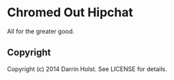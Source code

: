 # Chromed Out Hipchat

All for the greater good.

## Copyright

Copyright (c) 2014 Darrin Holst. See LICENSE for details.

